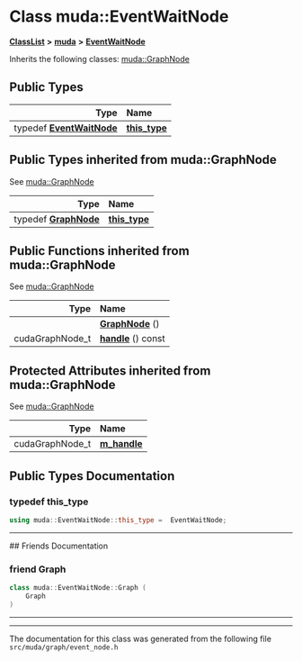 

# Class muda::EventWaitNode



[**ClassList**](annotated.md) **>** [**muda**](namespacemuda.md) **>** [**EventWaitNode**](classmuda_1_1_event_wait_node.md)








Inherits the following classes: [muda::GraphNode](classmuda_1_1_graph_node.md)














## Public Types

| Type | Name |
| ---: | :--- |
| typedef [**EventWaitNode**](classmuda_1_1_event_wait_node.md) | [**this\_type**](#typedef-this_type)  <br> |


## Public Types inherited from muda::GraphNode

See [muda::GraphNode](classmuda_1_1_graph_node.md)

| Type | Name |
| ---: | :--- |
| typedef [**GraphNode**](classmuda_1_1_graph_node.md) | [**this\_type**](classmuda_1_1_graph_node.md#typedef-this_type)  <br> |








































## Public Functions inherited from muda::GraphNode

See [muda::GraphNode](classmuda_1_1_graph_node.md)

| Type | Name |
| ---: | :--- |
|   | [**GraphNode**](classmuda_1_1_graph_node.md#function-graphnode) () <br> |
|  cudaGraphNode\_t | [**handle**](classmuda_1_1_graph_node.md#function-handle) () const<br> |
















## Protected Attributes inherited from muda::GraphNode

See [muda::GraphNode](classmuda_1_1_graph_node.md)

| Type | Name |
| ---: | :--- |
|  cudaGraphNode\_t | [**m\_handle**](classmuda_1_1_graph_node.md#variable-m_handle)  <br> |






































## Public Types Documentation




### typedef this\_type 

```C++
using muda::EventWaitNode::this_type =  EventWaitNode;
```




<hr>## Friends Documentation





### friend Graph 

```C++
class muda::EventWaitNode::Graph (
    Graph
) 
```




<hr>

------------------------------
The documentation for this class was generated from the following file `src/muda/graph/event_node.h`

